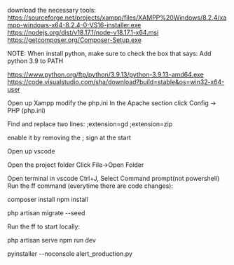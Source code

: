 download the necessary tools:
https://sourceforge.net/projects/xampp/files/XAMPP%20Windows/8.2.4/xampp-windows-x64-8.2.4-0-VS16-installer.exe
https://nodejs.org/dist/v18.17.1/node-v18.17.1-x64.msi
https://getcomposer.org/Composer-Setup.exe

NOTE: When install python, make sure to check the box that says: Add python 3.9 to PATH

https://www.python.org/ftp/python/3.9.13/python-3.9.13-amd64.exe
https://code.visualstudio.com/sha/download?build=stable&os=win32-x64-user




Open up Xampp
modify the php.ini
In the Apache section click Config -> PHP (php.ini)

Find and replace two lines:
;extension=gd
;extension=zip

enable it by removing the ; sign at the start

Open up vscode

Open the project folder Click File->Open Folder

Open terminal in vscode Ctrl+J, Select Command prompt(not powershell) Run the ff command (everytime there are code changes):

composer install
npm install

php artisan migrate --seed



Run the ff to start locally:

php artisan serve
npm run dev






pyinstaller --noconsole alert_production.py